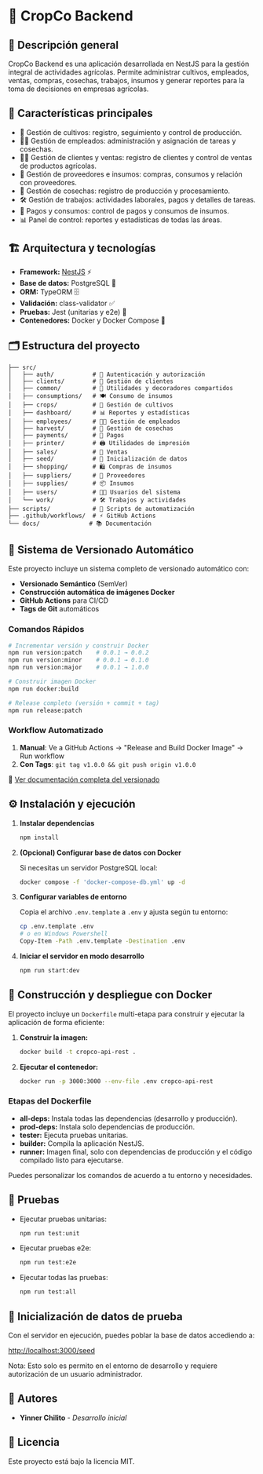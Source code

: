 # 🌱 CropCo Backend

## 📝 Descripción general

CropCo Backend es una aplicación desarrollada en NestJS para la gestión integral de actividades agrícolas. Permite administrar cultivos, empleados, ventas, compras, cosechas, trabajos, insumos y generar reportes para la toma de decisiones en empresas agrícolas.

## 🚀 Características principales

- 🌾 Gestión de cultivos: registro, seguimiento y control de producción.
- 👨‍🌾 Gestión de empleados: administración y asignación de tareas y cosechas.
- 🧑‍💼 Gestión de clientes y ventas: registro de clientes y control de ventas de productos agrícolas.
- 🚚 Gestión de proveedores e insumos: compras, consumos y relación con proveedores.
- 🧺 Gestión de cosechas: registro de producción y procesamiento.
- 🛠️ Gestión de trabajos: actividades laborales, pagos y detalles de tareas.
- 💸 Pagos y consumos: control de pagos y consumos de insumos.
- 📊 Panel de control: reportes y estadísticas de todas las áreas.

## 🏗️ Arquitectura y tecnologías

- **Framework:** [NestJS](https://nestjs.com/) ⚡
- **Base de datos:** PostgreSQL 🐘
- **ORM:** TypeORM 🗄️
- **Validación:** class-validator ✅
- **Pruebas:** Jest (unitarias y e2e) 🧪
- **Contenedores:** Docker y Docker Compose 🐳

## 🗂️ Estructura del proyecto

```
├── src/
│   ├── auth/           # 🔐 Autenticación y autorización
│   ├── clients/        # 👥 Gestión de clientes
│   ├── common/         # 🧰 Utilidades y decoradores compartidos
│   ├── consumptions/   # 🍽️ Consumo de insumos
│   ├── crops/          # 🌾 Gestión de cultivos
│   ├── dashboard/      # 📊 Reportes y estadísticas
│   ├── employees/      # 👨‍🌾 Gestión de empleados
│   ├── harvest/        # 🧺 Gestión de cosechas
│   ├── payments/       # 💸 Pagos
│   ├── printer/        # 🖨️ Utilidades de impresión
│   ├── sales/          # 🛒 Ventas
│   ├── seed/           # 🌱 Inicialización de datos
│   ├── shopping/       # 🛍️ Compras de insumos
│   ├── suppliers/      # 🚚 Proveedores
│   ├── supplies/       # 📦 Insumos
│   ├── users/          # 🧑‍💻 Usuarios del sistema
│   └── work/           # 🛠️ Trabajos y actividades
├── scripts/            # 🔧 Scripts de automatización
├── .github/workflows/  # ⚡ GitHub Actions
└── docs/              # 📚 Documentación
```

## 🚀 Sistema de Versionado Automático

Este proyecto incluye un sistema completo de versionado automático con:

- **Versionado Semántico** (SemVer)
- **Construcción automática de imágenes Docker**
- **GitHub Actions** para CI/CD
- **Tags de Git** automáticos

### Comandos Rápidos

```bash
# Incrementar versión y construir Docker
npm run version:patch    # 0.0.1 → 0.0.2
npm run version:minor    # 0.0.1 → 0.1.0
npm run version:major    # 0.0.1 → 1.0.0

# Construir imagen Docker
npm run docker:build

# Release completo (versión + commit + tag)
npm run release:patch
```

### Workflow Automatizado

1. **Manual**: Ve a GitHub Actions → "Release and Build Docker Image" → Run workflow
2. **Con Tags**: `git tag v1.0.0 && git push origin v1.0.0`

📖 [Ver documentación completa del versionado](docs/VERSIONING.md)

## ⚙️ Instalación y ejecución

1. **Instalar dependencias**

   ```bash
   npm install
   ```

2. **(Opcional) Configurar base de datos con Docker**

   Si necesitas un servidor PostgreSQL local:

   ```bash
   docker compose -f 'docker-compose-db.yml' up -d
   ```

3. **Configurar variables de entorno**

   Copia el archivo `.env.template` a `.env` y ajusta según tu entorno:

   ```bash
   cp .env.template .env
   # o en Windows Powershell
   Copy-Item -Path .env.template -Destination .env
   ```

4. **Iniciar el servidor en modo desarrollo**

   ```bash
   npm run start:dev
   ```

## 🐳 Construcción y despliegue con Docker

El proyecto incluye un `Dockerfile` multi-etapa para construir y ejecutar la aplicación de forma eficiente:

1. **Construir la imagen:**

   ```bash
   docker build -t cropco-api-rest .
   ```

2. **Ejecutar el contenedor:**

   ```bash
   docker run -p 3000:3000 --env-file .env cropco-api-rest
   ```

### Etapas del Dockerfile

- **all-deps:** Instala todas las dependencias (desarrollo y producción).
- **prod-deps:** Instala solo dependencias de producción.
- **tester:** Ejecuta pruebas unitarias.
- **builder:** Compila la aplicación NestJS.
- **runner:** Imagen final, solo con dependencias de producción y el código compilado listo para ejecutarse.

Puedes personalizar los comandos de acuerdo a tu entorno y necesidades.

## 🧪 Pruebas

- Ejecutar pruebas unitarias:

  ```bash
  npm run test:unit
  ```

- Ejecutar pruebas e2e:

  ```bash
  npm run test:e2e
  ```

- Ejecutar todas las pruebas:

  ```bash
  npm run test:all
  ```

## 🌱 Inicialización de datos de prueba

Con el servidor en ejecución, puedes poblar la base de datos accediendo a:

[http://localhost:3000/seed](http://localhost:3000/seed)

Nota: Esto solo es permito en el entorno de desarrollo y requiere autorización de un usuario administrador.

## 👥 Autores

- **Yinner Chilito** - _Desarrollo inicial_

## 📄 Licencia

Este proyecto está bajo la licencia MIT.
